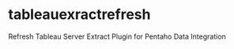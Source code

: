 tableauexractrefresh
====================

Refresh Tableau Server Extract Plugin for Pentaho Data Integration

